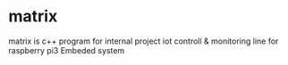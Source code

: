 # matrix
matrix is c++ program for internal project iot controll  &amp; monitoring line
for raspberry pi3 Embeded system
